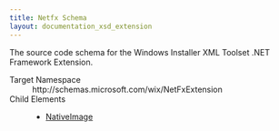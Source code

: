 ```yaml
---
title: Netfx Schema
layout: documentation_xsd_extension
---
```

<p>             The source code schema for the Windows Installer XML Toolset .NET Framework Extension.         </p>
<dl>
  <dt>Target Namespace</dt>
  <dd>http://schemas.microsoft.com/wix/NetFxExtension</dd>
  <dt>Child Elements</dt>
  <dd>
    <ul>
      <li>
        <a href="../netfx/nativeimage" class="extension">NativeImage</a>
      </li>
    </ul>
  </dd>
</dl>
